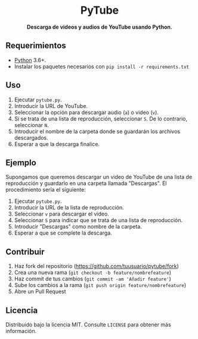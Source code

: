 <h1 align="center">PyTube</h1>

<p align="center">
  <strong>Descarga de videos y audios de YouTube usando Python.</strong>
</p>

## Requerimientos

- [Python](https://www.python.org/) 3.6+.
- Instalar los paquetes necesarios con `pip install -r requirements.txt`

## Uso

1. Ejecutar `pytube.py`.
2. Introducir la URL de YouTube.
3. Seleccionar la opción para descargar audio (`a`) o video (`v`).
4. Si se trata de una lista de reproducción, seleccionar `S`. De lo contrario, seleccionar `N`.
5. Introducir el nombre de la carpeta donde se guardarán los archivos descargados.
6. Esperar a que la descarga finalice.

## Ejemplo

Supongamos que queremos descargar un video de YouTube de una lista de reproducción y guardarlo en una carpeta llamada "Descargas". El procedimiento sería el siguiente:

1. Ejecutar `pytube.py`.
2. Introducir la URL de la lista de reproducción.
3. Seleccionar `v` para descargar el video.
4. Seleccionar `S` para indicar que se trata de una lista de reproducción.
5. Introducir "Descargas" como nombre de la carpeta.
6. Esperar a que se complete la descarga.

## Contribuir

1. Haz fork del repositorio (<https://github.com/tuusuario/pytube/fork>)
2. Crea una nueva rama (`git checkout -b feature/nombrefeature`)
3. Haz commit de tus cambios (`git commit -am 'Añadir feature'`)
4. Sube los cambios a la rama (`git push origin feature/nombrefeature`)
5. Abre un Pull Request

## Licencia

Distribuido bajo la licencia MIT. Consulte `LICENSE` para obtener más información.
